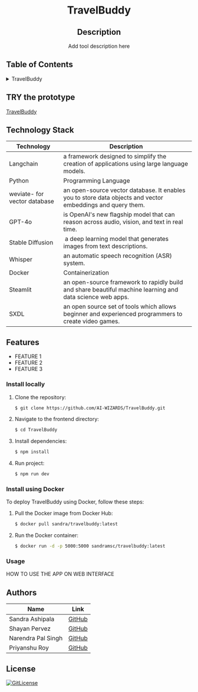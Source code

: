 <!-- PROJECT TITLE -->
  <h1 align="center">TravelBuddy</h1>
 <div id="header" align="center">
</div>
<h2 align="center">
 Description
</h2>
<p align="center"> 
   Add tool description here </p>

## Table of Contents

<details>
<summary>TravelBuddy</summary>
  
- [Application Description](#application-description)
- [Table of Contents](#table-of-contents)
- [Contributing](#contributing)
- [Authors](#authors)
- [License](#license)

</details>

## TRY the prototype
[TravelBuddy](https://link.vercel.app/)


## Technology Stack

| Technology | Description                 |
| ---------- | --------------------------- |
| Langchain    | a framework designed to simplify the creation of applications using large language models. |
| Python     | Programming Language        |
| weviate- for vector database | an open-source vector database. It enables you to store data objects and vector embeddings and query them. |
| GPT-4o | is OpenAI's new flagship model that can reason across audio, vision, and text in real time. |
|  Stable Diffusion   |  a deep learning model that generates images from text descriptions.       |
| Whisper | an automatic speech recognition (ASR) system. |
| Docker     | Containerization            |
| Steamlit  | an open-source framework to rapidly build and share beautiful machine learning and data science web apps. |
|SXDL| an open source set of tools which allows beginner and experienced programmers to create video games.|
## Features

- FEATURE 1
- FEATURE 2
- FEATURE 3


### Install locally

1. Clone the repository:
    ```bash
    $ git clone https://github.com/AI-WIZARDS/TravelBuddy.git
    ```

2. Navigate to the frontend directory:
    ```bash
    $ cd TravelBuddy
    ```

3. Install dependencies:
    ```bash
    $ npm install
    ```
4. Run project:
    ```bash
    $ npm run dev
    ```


### Install using Docker

To deploy TravelBuddy using Docker, follow these steps:

1. Pull the Docker image from Docker Hub:

    ```bash
    $ docker pull sandra/travelbuddy:latest
    ```

2. Run the Docker container:

    ```bash
    $ docker run -d -p 5000:5000 sandramsc/travelbuddy:latest
    ```

### Usage

HOW TO USE THE APP ON WEB INTERFACE



## Authors

| Name           | Link                                      |
| -------------- | ----------------------------------------- |
| Sandra Ashipala | [GitHub](https://github.com/sandramsc) |
| Shayan Pervez | [GitHub](https://github.com/ShayanPervez) |
| Narendra Pal Singh| [GitHub](narendrapal2020@gmail.com) |
| Priyanshu Roy| [GitHub](https://github.com/roypr0369) |

## License

[![GitLicense](https://img.shields.io/badge/License-MIT-lime.svg)](https://github.com/AI-WIZARDS/TravelBuddy/blob/main/LICENSE)
